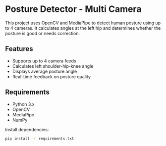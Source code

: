 # Posture Detector - Multi Camera

This project uses OpenCV and MediaPipe to detect human posture using up to 4 cameras. It calculates angles at the left hip and determines whether the posture is good or needs correction.

## Features

- Supports up to 4 camera feeds
- Calculates left shoulder-hip-knee angle
- Displays average posture angle
- Real-time feedback on posture quality

## Requirements

- Python 3.x
- OpenCV
- MediaPipe
- NumPy

Install dependencies:

```bash
pip install -r requirements.txt
